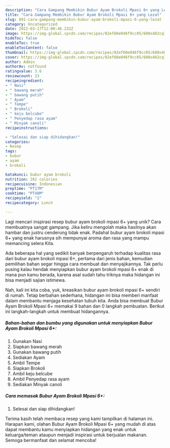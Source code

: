```yaml
---
description: "Cara Gampang Membikin Bubur Ayam Brokoli Mpasi 6+ yang Lezat"
title: "Cara Gampang Membikin Bubur Ayam Brokoli Mpasi 6+ yang Lezat"
slug: 891-cara-gampang-membikin-bubur-ayam-brokoli-mpasi-6-yang-lezat
category: Uncategorized
date: 2022-03-17T12:00:46.232Z
image: https://img-global.cpcdn.com/recipes/82ef60e046f9cc05/680x482cq70/bubur-ayam-brokoli-mpasi-6-foto-resep-utama.jpg
hideToc: false
enableToc: true
enableTocContent: false
thumbnail: https://img-global.cpcdn.com/recipes/82ef60e046f9cc05/680x482cq70/bubur-ayam-brokoli-mpasi-6-foto-resep-utama.jpg
cover: https://img-global.cpcdn.com/recipes/82ef60e046f9cc05/680x482cq70/bubur-ayam-brokoli-mpasi-6-foto-resep-utama.jpg
author: Admin
authorAv: notfound
ratingvalue: 3.6
reviewcount: 23
recipeingredient:
- " Nasi"
- " bawang merah"
- " bawang putih"
- " Ayam"
- " Tempe"
- " Brokoli"
- " keju belcube"
- " Penyedap rasa ayam"
- " Minyak canoli"
recipeinstructions:

- "Selesai dan siap dihidangkan!"
categories:
- Resep
tags:
- bubur
- ayam
- brokoli

katakunci: bubur ayam brokoli 
nutrition: 261 calories
recipecuisine: Indonesian
preptime: "PT17M"
cooktime: "PT48M"
recipeyield: "2"
recipecategory: Lunch

---
```





Lagi mencari inspirasi resep bubur ayam brokoli mpasi 6+ yang unik? Cara membuatnya sangat gampang. Jika keliru mengolah maka hasilnya akan hambar dan justru cenderung tidak enak. Padahal bubur ayam brokoli mpasi 6+ yang enak harusnya sih mempunyai aroma dan rasa yang mampu memancing selera Kita.







Ada beberapa hal yang sedikit banyak berpengaruh terhadap kualitas rasa dari bubur ayam brokoli mpasi 6+, pertama dari jenis bahan, kemudian pemilihan bahan segar hingga cara membuat dan menyajikannya. Tak perlu pusing kalau hendak menyiapkan bubur ayam brokoli mpasi 6+ enak di mana pun kamu berada, karena asal sudah tahu triknya maka hidangan ini bisa menjadi sajian istimewa.






Nah, kali ini kita coba, yuk, kreasikan bubur ayam brokoli mpasi 6+ sendiri di rumah. Tetap berbahan sederhana, hidangan ini bisa memberi manfaat dalam membantu menjaga kesehatan tubuh kita. Anda bisa membuat Bubur Ayam Brokoli Mpasi 6+ memakai 9 bahan dan 0 langkah pembuatan. Berikut ini langkah-langkah untuk membuat hidangannya.

<!--inarticleads1-->

##### Bahan-bahan dan bumbu yang digunakan untuk menyiapkan Bubur Ayam Brokoli Mpasi 6+:

1. Gunakan  Nasi
1. Siapkan  bawang merah
1. Gunakan  bawang putih
1. Sediakan  Ayam
1. Ambil  Tempe
1. Siapkan  Brokoli
1. Ambil  keju belcube
1. Ambil  Penyedap rasa ayam
1. Sediakan  Minyak canoli




<!--inarticleads2-->

##### Cara memasak Bubur Ayam Brokoli Mpasi 6+:


1. Selesai dan siap dihidangkan!



Terima kasih telah membaca resep yang kami tampilkan di halaman ini. Harapan kami, olahan Bubur Ayam Brokoli Mpasi 6+ yang mudah di atas dapat membantu kamu menyiapkan hidangan yang enak untuk keluarga/teman ataupun menjadi inspirasi untuk berjualan makanan. Semoga bermanfaat dan selamat mencoba!

